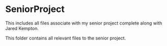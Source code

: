 # SeniorProject
This includes all files associate with my senior project complete along with Jared Kempton.

This folder contains all relevant files to the senior project. 
